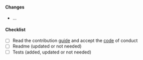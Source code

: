 #### Changes

- ...

#### Checklist

<!-- please check all items and add your own -->

- [ ] Read the contribution [guide](../CONTRIBUTING.md) and accept the [code](../CODE_OF_CONDUCT.md)
      of conduct
- [ ] Readme (updated or not needed)
- [ ] Tests (added, updated or not needed)
